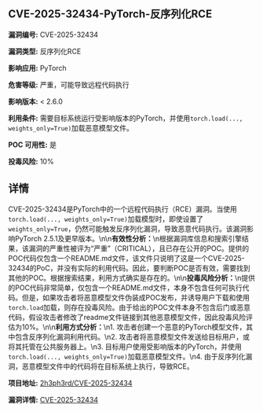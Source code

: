 ## CVE-2025-32434-PyTorch-反序列化RCE

**漏洞编号:** CVE-2025-32434

**漏洞类型:** 反序列化RCE

**影响应用:** PyTorch

**危害等级:** 严重，可能导致远程代码执行

**影响版本:** < 2.6.0

**利用条件:** 需要目标系统运行受影响版本的PyTorch，并使用`torch.load(..., weights_only=True)`加载恶意模型文件。

**POC 可用性:** 是

**投毒风险:** 10%

## 详情

CVE-2025-32434是PyTorch中的一个远程代码执行（RCE）漏洞。当使用`torch.load(..., weights_only=True)`加载模型时，即使设置了`weights_only=True`，仍然可能触发反序列化漏洞，导致恶意代码执行。该漏洞影响PyTorch 2.5.1及更早版本。\n\n**有效性分析：**\n根据漏洞库信息和搜索引擎结果，该漏洞的严重性被评为“严重”（CRITICAL），且已存在公开的POC。提供的POC代码仅包含一个README.md文件，该文件只说明了这是一个CVE-2025-32434的PoC，并没有实际的利用代码。因此，要判断POC是否有效，需要找到其他的POC。根据搜索结果，利用方式确实是存在的。\n\n**投毒风险分析：**\n提供的POC代码非常简单，仅包含一个README.md文件，本身不包含任何可执行代码。但是，如果攻击者将恶意模型文件伪装成POC发布，并诱导用户下载和使用`torch.load`加载，则存在投毒风险。由于给出的POC文件本身不包含后门或恶意代码，假设攻击者修改了readme文件链接到其他恶意模型文件，因此投毒风险评估为10%。\n\n**利用方式分析：**\n1.  攻击者创建一个恶意的PyTorch模型文件，其中包含反序列化漏洞利用代码。\n2.  攻击者将恶意模型文件发送给目标用户，或将其托管在公共服务器上。\n3.  目标用户使用受影响版本的PyTorch，并使用`torch.load(..., weights_only=True)`加载恶意模型文件。\n4.  由于反序列化漏洞，恶意模型文件中的代码将在目标系统上执行，导致RCE。

**项目地址:** [2h3ph3rd/CVE-2025-32434](https://github.com/2h3ph3rd/CVE-2025-32434)

**漏洞详情:** [CVE-2025-32434](https://nvd.nist.gov/vuln/detail/CVE-2025-32434)